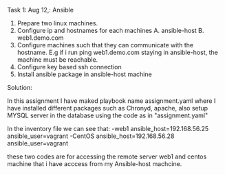 Task 1: Aug 12,: Ansible
1. Prepare two linux machines.
2. Configure ip and hostnames for each machines
A. ansible-host
B. web1.demo.com
3. Configure machines such that they can communicate with the hostname. E.g if i run ping
web1.demo.com staying in ansible-host, the machine must be reachable.
4. Configure key based ssh connection
5. Install ansible package in ansible-host machine



Solution: 


In this assignment I have maked playbook name assignment.yaml where I have installed different packages such as Chronyd, apache, also setup MYSQL server in the database using the code as in "assignment.yaml"


In the inventory file we can see that:
-web1 ansible_host=192.168.56.25 ansible_user=vagrant 
-CentOS ansible_host=192.168.56.28 ansible_user=vagrant 

these two codes are for accessing the remote server web1 and centos machine that i have acccess from my Ansible-host machcine.

